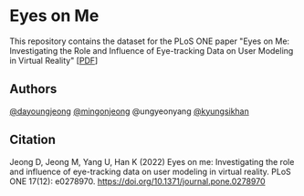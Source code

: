 # Eyes on Me

This repository contains the dataset for the PLoS ONE paper "Eyes on Me: Investigating the Role and Influence of Eye-tracking Data on User Modeling in Virtual Reality" [[PDF](https://astlyi.s3.ap-northeast-2.amazonaws.com/2022/%5B93%5DEyes+on+Me.pdf)]

## Authors

[@dayoungjeong](https://scholar.google.com/citations?user=Hc_LRYkAAAAJ&hl=en)
[@mingonjeong](https://github.com/mingon21)
@ungyeonyang
[@kyungsikhan](https://scholar.google.com/citations?user=htyp0xsAAAAJ&hl=ko)

## Citation

Jeong D, Jeong M, Yang U, Han K (2022) Eyes on me: Investigating the role and influence of eye-tracking data on user modeling in virtual reality. PLoS ONE 17(12): e0278970. https://doi.org/10.1371/journal.pone.0278970

